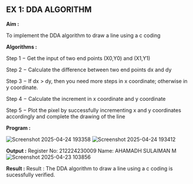 ## EX 1: DDA ALGORITHM 

**Aim :**

To  implement the DDA algorithm to draw a line using a c coding

**Algorithms :**

Step 1 − Get the input of two end points (X0,Y0) and (X1,Y1)

Step 2 − Calculate the difference between two end points dx and  dy 

Step 3 − If dx > dy, then you need more steps in x coordinate; otherwise in y coordinate.

Step 4 − Calculate the increment in x coordinate and y coordinate

Step 5 − Plot the pixel by successfully incrementing x and y coordinates accordingly and complete the drawing of the line

**Program :**

![Screenshot 2025-04-24 193358](https://github.com/user-attachments/assets/9815150b-5c81-4d54-a93f-bf5bf66d613b)
![Screenshot 2025-04-24 193412](https://github.com/user-attachments/assets/1144dd18-b912-453d-aba1-b5a0408d8613)


 
**Output :**
Register No: 212224230009
Name: AHAMADH SULAIMAN M
![Screenshot 2025-04-23 103856](https://github.com/user-attachments/assets/7f9e8f0c-5b4e-4a42-b130-6d54754ec907)


**Result :**
Result : The DDA algorithm to draw a line using a c coding is sucessfully verified.
